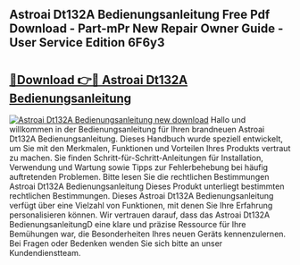 ## Astroai Dt132A Bedienungsanleitung Free Pdf Download - Part-mPr New Repair Owner Guide - User Service Edition 6F6y3

# <h2><a href="http://df3p3p.blite.top/?on=Astroai+Dt132A+Bedienungsanleitung">🔗Download 👉🔴 Astroai Dt132A Bedienungsanleitung</a></h2>

[![Astroai Dt132A Bedienungsanleitung new download](https://i.imgur.com/lujVjoI.png)](http://df3p3p.blite.top/?on=Astroai+Dt132A+Bedienungsanleitung)
Hallo und willkommen in der Bedienungsanleitung für Ihren brandneuen Astroai Dt132A Bedienungsanleitung. Dieses Handbuch wurde speziell entwickelt, um Sie mit den Merkmalen, Funktionen und Vorteilen Ihres Produkts vertraut zu machen. Sie finden Schritt-für-Schritt-Anleitungen für Installation, Verwendung und Wartung sowie Tipps zur Fehlerbehebung bei häufig auftretenden Problemen. Bitte lesen Sie die rechtlichen Bestimmungen Astroai Dt132A Bedienungsanleitung Dieses Produkt unterliegt bestimmten rechtlichen Bestimmungen. Dieses Astroai Dt132A Bedienungsanleitung verfügt über eine Vielzahl von Funktionen, mit denen Sie Ihre Erfahrung personalisieren können. Wir vertrauen darauf, dass das Astroai Dt132A BedienungsanleitungD eine klare und präzise Ressource für Ihre Bemühungen war, die Besonderheiten Ihres neuen Geräts kennenzulernen. Bei Fragen oder Bedenken wenden Sie sich bitte an unser Kundendienstteam.

